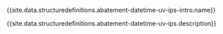 {{site.data.structuredefinitions.abatement-datetime-uv-ips-intro.name}}

{{site.data.structuredefinitions.abatement-datetime-uv-ips.description}}


